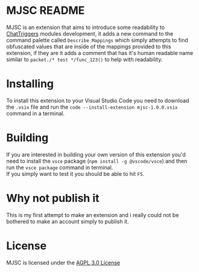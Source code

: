 # MJSC README

MJSC is an extension that aims to introduce some readability to [ChatTriggers](https://chattriggers.com/) modules development, it adds a new command to the command palette called `Describe Mappings` which simply attempts to find obfuscated values that are inside of the mappings provided to this extension, if they are it adds a comment that has it's human readable name similar to `packet./* test */func_123()` to help with readability.

# Installing

To install this extension to your Visual Studio Code you need to download the `.vsix` file and run the `code --install-extension mjsc-1.0.0.vsix` command in a terminal.

# Building

If you are interested in building your own version of this extension you'd need to install the `vsce` package (`npm install -g @vscode/vsce`) and then run the `vsce package` command in terminal.<br>
If you simply want to test it you should be able to hit `F5`.

# Why not publish it

This is my first attempt to make an extension and i really could not be bothered to make an account simply to publish it.

# License
MJSC is licensed under the [AGPL 3.0 License](https://github.com/DocilElm/MJSC/blob/main/LICENSE)